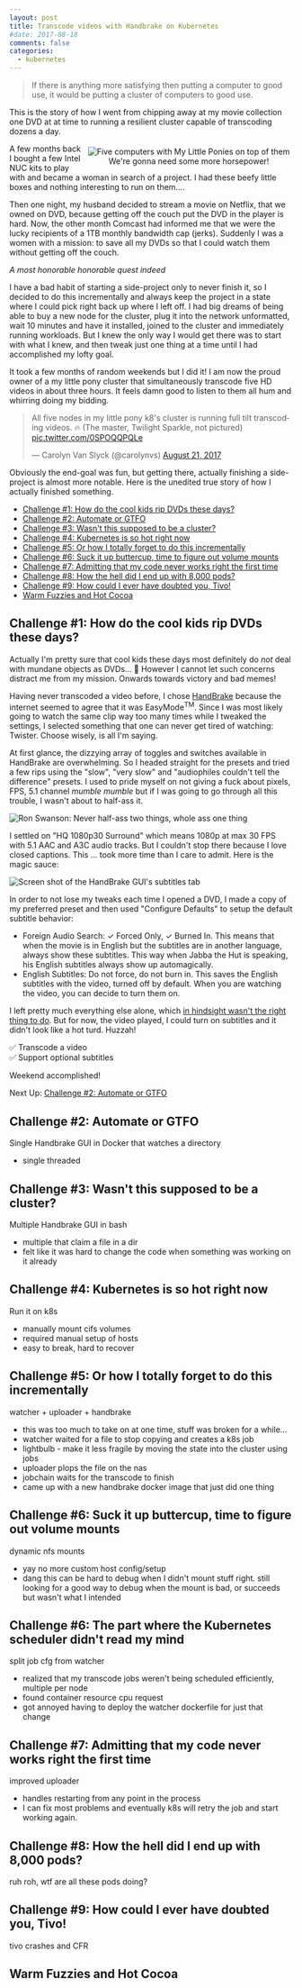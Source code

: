 ```yaml
---
layout: post
title: Transcode videos with Handbrake on Kubernetes
#date: 2017-08-18
comments: false
categories:
  - kubernetes
---
```


> If there is anything more satisfying then putting a computer to good use, it would
be putting a cluster of computers to good use.

This is the story of how I went from chipping away at my movie collection one DVD
at at time to running a resilient cluster capable of transcoding dozens a day.

<figure style="text-align: center; float: right; margin: 5px">
  <img src="/images/handbrk8s/pony-cluster.jpg" alt="Five computers with My Little Ponies on top of them" />
  <figcaption>
    We're gonna need some more horsepower!
  </figcaption>
</figure>

A few months back I bought a few Intel NUC kits to play with and became a woman
in search of a project. I had these beefy little boxes and nothing interesting
to run on them....

Then one night, my husband decided to stream a movie on Netflix,
that we owned on DVD, because getting off the couch put the DVD in the player is hard.
Now, the other month Comcast had informed me that we were the lucky recipients
of a 1TB monthly bandwidth cap (jerks). Suddenly I was a women with a mission:
to save all my DVDs so that I could watch them without getting off the couch.

_A most honorable honorable quest indeed_

I have a bad habit of starting a side-project only to never finish it,
so I decided to do this incrementally and always keep the project in a state where
I could pick right back up where I left off. I had big dreams of being able to
buy a new node for the cluster, plug it into the network unformatted, wait 10 minutes
and have it installed, joined to the cluster and immediately running workloads.
But I knew the only way I would get there was to start with what I knew, and then
tweak just one thing at a time until I had accomplished my lofty goal.

It took a few months of random weekends but I did it! I am now the proud owner
of a my little pony cluster that simultaneously transcode five HD videos in about
three hours. It feels damn good to listen to them all hum and whirring doing my bidding.

<blockquote class="twitter-tweet tw-align-center" data-lang="en"><p lang="en" dir="ltr">All five nodes in my little pony k8&#39;s cluster is running full tilt transcoding videos. 🔥 (The master, Twilight Sparkle, not pictured) <a href="https://t.co/0SPOQQPQLe">pic.twitter.com/0SPOQQPQLe</a></p>&mdash; Carolyn Van Slyck (@carolynvs) <a href="https://twitter.com/carolynvs/status/899464275089117185?ref_src=twsrc%5Etfw">August 21, 2017</a></blockquote>
<script async src="//platform.twitter.com/widgets.js" charset="utf-8"></script>

Obviously the end-goal was fun, but getting there, actually finishing a side-project
is almost more notable. Here is the unedited true story of how I actually finished something.

* [Challenge #1: How do the cool kids rip DVDs these days?](#challenge-1-how-do-the-cool-kids-rip-dvds-these-days)
* [Challenge #2: Automate or GTFO](#challenge-2-automate-or-gtfo)
* [Challenge #3: Wasn't this supposed to be a cluster?](#challenge-3-wasnt-this-supposed-to-be-a-cluster)
* [Challenge #4: Kubernetes is so hot right now](#challenge-4-kubernetes-is-so-hot-right-now)
* [Challenge #5: Or how I totally forget to do this incrementally](#challenge-5-or-how-i-totally-forget-to-do-this-incrementally)
* [Challenge #6: Suck it up buttercup, time to figure out volume mounts](#challenge-6-suck-it-up-buttercup-time-to-figure-out-volume-mounts)
* [Challenge #7: Admitting that my code never works right the first time](#challenge-7-admitting-that-my-code-never-works-right-the-first-time)
* [Challenge #8: How the hell did I end up with 8,000 pods?](#challenge-8-how-the-hell-did-i-end-up-with-8000-pods)
* [Challenge #9: How could I ever have doubted you, Tivo!](#challenge-9-how-could-i-ever-have-doubted-you-tivo)
* [Warm Fuzzies and Hot Cocoa](#warm-fuzzies-and-hot-cocoa)

## Challenge #1: How do the cool kids rip DVDs these days?
Actually I'm pretty sure that cool kids these days most definitely do _not_
deal with mundane objects as DVDs... 🤔 However I cannot let such concerns distract
me from my mission. Onwards towards victory and bad memes!

Having never transcoded a video before, I chose [HandBrake](https://handbrake.fr/) because the internet
seemed to agree that it was EasyMode<sup>TM</sup>. Since I was most likely going
to watch the same clip way too many times while I tweaked the settings, I selected
something that one can never get tired of watching: Twister. Choose wisely, is all I'm saying.

At first glance, the dizzying array of toggles and switches available in HandBrake
are overwhelming. So I headed straight for the presets and tried a few rips using the
"slow", "very slow" and "audiophiles couldn't tell the difference" presets. I used
to pride myself on not giving a fuck about pixels, FPS, 5.1 channel *mumble mumble*
but if I was going to go through all this trouble, I wasn't about to half-ass it.

![Ron Swanson: Never half-ass two things, whole ass one thing](/images/handbrk8s/whole-ass.jpg)

I settled on "HQ 1080p30 Surround" which means 1080p at max 30 FPS with 5.1 AAC and A3C audio tracks.
But I couldn't stop there because I love closed captions. This ... took more time
than I care to admit. Here is the magic sauce:

![Screen shot of the HandBrake GUI's subtitles tab](/images/handbrk8s/subtitle-defaults.png)

In order to not lose my tweaks each time I opened a DVD, I made a copy of my preferred
preset and then used "Configure Defaults" to setup the default subtitle behavior:

* Foreign Audio Search: ✓ Forced Only, ✓ Burned In. This means that when the movie is in English
but the subtitles are in another language, always show these subtitles. This way when Jabba the Hut
is speaking, his English subtitles always show up automagically.
* English Subtitles: Do not force, do not burn in. This saves the English subtitles
with the video, turned off by default. When you are watching the video, you can decide to
turn them on.

I left pretty much everything else alone, which [in hindsight wasn't the right thing to do](#).
But for now, the video played, I could turn on subtitles and it didn't look like a hot turd.
Huzzah!

✅ Transcode a video<br/>
✅ Support optional subtitles

Weekend accomplished!

Next Up: [Challenge #2: Automate or GTFO](#challenge-2-automate-or-gtfo)

## Challenge #2: Automate or GTFO
Single Handbrake GUI in Docker that watches a directory
* single threaded

## Challenge #3: Wasn't this supposed to be a cluster?
Multiple Handbrake GUI in bash
* multiple that claim a file in a dir
* felt like it was hard to change the code when something was working on it already

## Challenge #4: Kubernetes is so hot right now
Run it on k8s
* manually mount cifs volumes
* required manual setup of hosts
* easy to break, hard to recover

## Challenge #5: Or how I totally forget to do this incrementally
watcher + uploader + handbrake
* this was too much to take on at one time, stuff was broken for a while...
* watcher waited for a file to stop copying and creates a k8s job
* lightbulb - make it less fragile by moving the state into the cluster using jobs
* uploader plops the file on the nas
* jobchain waits for the transcode to finish
* came up with a new handbrake docker image that just did one thing

## Challenge #6: Suck it up buttercup, time to figure out volume mounts
dynamic nfs mounts
* yay no more custom host config/setup
* dang this can be hard to debug when I didn't mount stuff right. still looking for a good
way to debug when the mount is bad, or succeeds but wasn't what I intended

## Challenge #6: The part where the Kubernetes scheduler didn't read my mind
split job cfg from watcher
* realized that my transcode jobs weren't being scheduled efficiently, multiple per node
* found container resource cpu request
* got annoyed having to deploy the watcher dockerfile for just that change

## Challenge #7: Admitting that my code never works right the first time
improved uploader
* handles restarting from any point in the process
* I can fix most problems and eventually k8s will retry the job and start working again.

## Challenge #8: How the hell did I end up with 8,000 pods?
ruh roh, wtf are all these pods doing?

## Challenge #9: How could I ever have doubted you, Tivo!
tivo crashes and CFR

## Warm Fuzzies and Hot Cocoa
